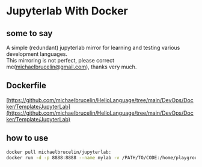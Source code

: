 # Jupyterlab With Docker

## some to say

A simple (redundant) jupyterlab mirror for learning and testing various development languages.  
This mirroring is not perfect, please correct me(michaelbrucelin@gmail.com), thanks very much.

## Dockerfile

[https://github.com/michaelbrucelin/HelloLanguage/tree/main/DevOps/Docker/Template/JupyterLab](https://github.com/michaelbrucelin/HelloLanguage/tree/main/DevOps/Docker/Template/JupyterLab)

## how to use

```bash
docker pull michaelbrucelin/jupyterlab:
docker run -d -p 8888:8888 --name mylab -v /PATH/TO/CODE:/home/playground michaelbrucelin/jupyterlab
```
